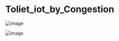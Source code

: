 # Toliet_iot_by_Congestion
![image](https://github.com/JSHTIRED/Toliet_iot_by_Congestion/assets/143377935/c4da769a-bcc1-438d-a69e-7f5fb8631ee1)  

![image](https://github.com/JSHTIRED/Toliet_iot_by_Congestion/assets/143377935/b8f2e7aa-2b16-4bd8-b102-7ae69031a700)  

